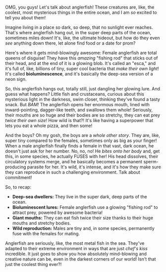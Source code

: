 OMG, you guys! Let's talk about anglerfish! These creatures are, like, the coolest, most mysterious things in the entire ocean, and I am *so* excited to tell you about them!

Imagine living in a place so dark, so deep, that no sunlight ever reaches. That's where anglerfish hang out, in the super deep parts of the ocean, sometimes miles down! It's, like, the ultimate hideout, but how do they even *see* anything down there, let alone find food or a date for prom?

Here's where it gets mind-blowingly awesome: Female anglerfish are total queens of disguise! They have this *amazing* "fishing rod" that sticks out of their head, and at the end of it is a glowing blob. It's called an "esca," and it's full of, like, billions of tiny, super cool bacteria that *make their own light*! It's called **bioluminescence**, and it's basically the deep-sea version of a neon sign.

So, this anglerfish hangs out, totally still, just dangling her glowing lure. And guess what happens? Little fish and crustaceans, curious about this mysterious light in the darkness, swim closer, thinking they've found a tasty snack. But *BAM!* The anglerfish opens her enormous mouth, lined with inward-pointing, dagger-like teeth, and swallows them whole! Seriously, their mouths are so huge and their bodies are so stretchy, they can eat prey *twice their own size*! How wild is that?! It's like having a superpower that lets you eat a whole pizza, and then some!

And the boys? Oh my gosh, the boys are a *whole other story*. They are, like, super tiny compared to the females, sometimes only as big as your finger! When a male anglerfish finally finds a female in that vast, dark ocean, he doesn't just ask for her number. No, no, no! He *bites onto her body* and, get this, in some species, he actually FUSES with her! His head dissolves, their circulatory systems merge, and he basically becomes a permanent sperm-producing parasite for her. It's wild, it's intense, and it's how they make sure they can reproduce in such a challenging environment. Talk about commitment!

So, to recap:
* **Deep-sea dwellers:** They live in the super dark, deep parts of the ocean.
* **Bioluminescent lures:** Female anglerfish use a glowing "fishing rod" to attract prey, powered by awesome bacteria!
* **Giant mouths:** They can eat fish twice their size thanks to their huge mouths and stretchy bodies.
* **Wild reproduction:** Males are tiny and, in some species, permanently fuse with the females for mating.

Anglerfish are seriously, like, the most metal fish in the sea. They've adapted to their extreme environment in ways that are just *chef's kiss* incredible. It just goes to show you how absolutely mind-blowing and creative nature can be, even in the darkest corners of our world! Isn't that just the coolest thing ever?!